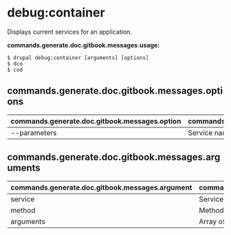 # debug:container
Displays current services for an application.

**commands.generate.doc.gitbook.messages.usage:**
```
$ drupal debug:container [arguments] [options]
$ dco  
$ cod  
```

## commands.generate.doc.gitbook.messages.options
commands.generate.doc.gitbook.messages.option | commands.generate.doc.gitbook.messages.details
-------|-------------
--parameters | Service name.

## commands.generate.doc.gitbook.messages.arguments
commands.generate.doc.gitbook.messages.argument | commands.generate.doc.gitbook.messages.details
---------|-------------
service | Service name.
method | Method name.
arguments | Array of Arguments in CSV or JSON format.

